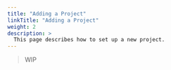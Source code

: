 ```yaml
---
title: "Adding a Project"
linkTitle: "Adding a Project"
weight: 2
description: >
  This page describes how to set up a new project.
---
```


> WIP
